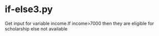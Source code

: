 # if-else3.py
Get input for variable income.If income>7000 then they are eligible for scholarship else not available
